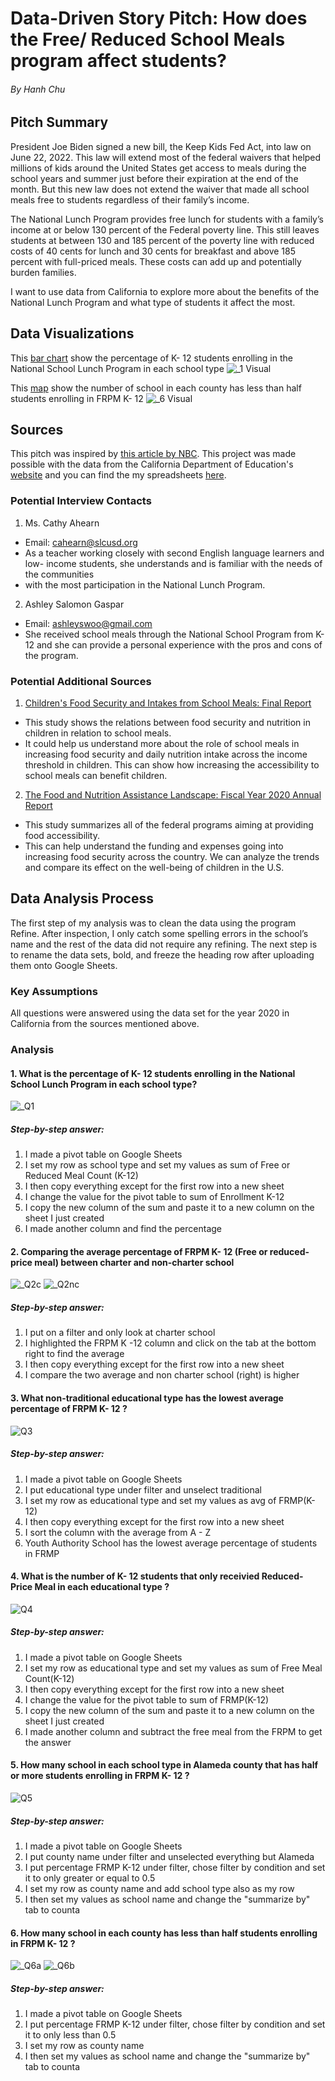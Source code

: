 # Data-Driven Story Pitch: How does the Free/ Reduced School Meals program affect students?
###### By Hanh Chu
## Pitch Summary 

President Joe Biden signed a new bill, the Keep Kids Fed Act, into law on June 22, 2022. This law will extend most of the federal waivers that helped millions of kids around the United States get access to meals during the school years and summer just before their expiration at the end of the month. But this new law does not extend the waiver that made all school meals free to students regardless of their family’s income. 

The National Lunch Program provides free lunch for students with a family’s income at or below 130 percent of the Federal poverty line. This still leaves students at between 130 and 185 percent of the poverty line with reduced costs of 40 cents for lunch and 30 cents for breakfast and above 185 percent with full-priced meals. These costs can add up and potentially burden families. 

I want to use data from California to explore more about the benefits of the National Lunch Program and what type of students it affect the most. 


## Data Visualizations 
This [bar chart](https://www.datawrapper.de/_/SgTbY/) show the percentage of K- 12 students enrolling in the National School Lunch Program in each school type
![_1 Visual](https://user-images.githubusercontent.com/109722062/183426806-802f3352-1087-4ffd-8755-e56eb26b1f2f.png)

This [map](https://www.datawrapper.de/_/QjZZt/) show the number of school in each county has less than half students enrolling in FRPM K- 12
![_6 Visual](https://user-images.githubusercontent.com/109722062/183443474-2e7b9416-b097-44b1-9863-59385c5571e8.png)

## Sources

This pitch was inspired by [this article by NBC](https://www.nbcnews.com/news/us-news/free-school-lunches-are-ending-house-passes-deal-summer-meals-child-nu-rcna34745). This project was made possible with the data from the California Department of Education's [website](https://www.cde.ca.gov/ds/sh/cw/) and you can find the my spreadsheets [here](https://docs.google.com/spreadsheets/d/1TmgSBt7lYTcBlwzz_vMqE01Xg3-0yorGSs7pwhPAR14/edit?usp=sharing).    

### Potential Interview Contacts
1. Ms. Cathy Ahearn 
- Email: cahearn@slcusd.org
- As a teacher working closely with second English language learners and low- income students, she understands and is familiar with the needs of the communities
- with the most participation in the National Lunch Program.

2. Ashley Salomon Gaspar
- Email: ashleyswoo@gmail.com
- She received school meals through the National School Program from K-12 and she can provide a personal experience with the pros and cons of the program. 

### Potential Additional Sources
1. [Children's Food Security and Intakes from School Meals: Final Report](https://www.ers.usda.gov/webdocs/publications/84357/ccr-61.pdf?v=4652.4)
- This study shows the relations between food security and nutrition in children in relation to school meals. 
- It could help us understand more about the role of school meals in increasing food security and daily nutrition intake across the income threshold in children. This can show how increasing the accessibility to school meals can benefit children. 

2. [The Food and Nutrition Assistance Landscape: Fiscal Year 2020 Annual Report](https://www.ers.usda.gov/webdocs/publications/101909/eib-227.pdf?v=7735.7)
- This study summarizes all of the federal programs aiming at providing food accessibility. 
- This can help understand the funding and expenses going into increasing food security across the country. We can analyze the trends and compare its effect on the well-being of children in the U.S.


## Data Analysis Process
The first step of my analysis was to clean the data using the program Refine. After inspection, I only catch some spelling errors in the school’s name and the rest of the data did not require any refining. 
The next step is to rename the data sets, bold, and freeze the heading row after uploading them onto Google Sheets. 

### Key Assumptions 
All questions were answered using the data set for the year 2020 in California from the sources mentioned above. 

### Analysis 
#### 1. What is the percentage of K- 12 students enrolling in the National School Lunch Program in each school type?

![_Q1](https://user-images.githubusercontent.com/109722062/183425284-e9eda23d-bd59-486d-a022-6af74ae642bb.png)

##### Step-by-step answer:
1. I made a pivot table on Google Sheets
1. I set my row as school type and set my values as sum of Free or Reduced Meal Count (K-12)
1. I then copy everything except for the first row into a new sheet
1. I change the value for the pivot table to sum of Enrollment K-12
1. I copy the new column of the sum and paste it to a new column on the sheet I just created
1. I made another column and find the percentage

#### 2. Comparing the average percentage of FRPM K- 12 (Free or reduced-price meal) between charter and non-charter school
![_Q2c](https://user-images.githubusercontent.com/109722062/183422874-7b1bf961-4b5f-4ea1-86e0-751548fa6598.png)
![_Q2nc](https://user-images.githubusercontent.com/109722062/183423472-c1e06ac1-a120-4732-8500-d30086434e9b.png)
##### Step-by-step answer:
1. I put on a filter and only look at charter school
1. I highlighted the FRPM K -12 column and click on the tab at the bottom right to find the average
1. I then copy everything except for the first row into a new sheet
1. I compare the two average and non charter school (right) is higher 

#### 3. What non-traditional educational type has the lowest average percentage of FRPM K- 12 ?
![Q3](https://user-images.githubusercontent.com/109722062/183447209-144ace21-91d3-4f18-8264-235630089d31.png)
##### Step-by-step answer:
1. I made a pivot table on Google Sheets
1. I put educational type under filter and unselect traditional
1. I set my row as educational type and set my values as avg of FRMP(K-12)
1. I then copy everything except for the first row into a new sheet
1. I sort the column with the average from A - Z
1. Youth Authority School has the lowest average percentage of students in FRMP

#### 4. What is the number of K- 12 students that only receivied Reduced- Price Meal in each educational type ?
![Q4](https://user-images.githubusercontent.com/109722062/183432891-1aa0a2a5-d290-4eb1-804b-0a37e8fa5bf1.png)
##### Step-by-step answer:
1. I made a pivot table on Google Sheets
1. I set my row as educational type and set my values as sum of Free Meal Count(K-12)
1. I then copy everything except for the first row into a new sheet
1. I change the value for the pivot table to sum of FRMP(K-12)
1. I copy the new column of the sum and paste it to a new column on the sheet I just created
1. I made another column and subtract the free meal from the FRPM to get the answer

#### 5. How many school in each school type in Alameda county that has half or more students enrolling in FRPM K- 12 ?
![Q5](https://user-images.githubusercontent.com/109722062/183438219-ac44894b-88b0-4318-bcc7-61b663bd9526.png)
##### Step-by-step answer:
1. I made a pivot table on Google Sheets
1. I put county name under filter and unselected everything but Alameda 
2. I put percentage FRMP K-12 under filter, chose filter by condition and set it to only greater or equal to 0.5
3. I set my row as county name and add school type also as my row 
4. I then set my values as school name and change the "summarize by" tab to counta 

#### 6. How many school in each county has less than half students enrolling in FRPM K- 12 ?
![_Q6a](https://user-images.githubusercontent.com/109722062/183441919-0ea3a536-6619-4b85-a452-a17910630544.png) 
![_Q6b](https://user-images.githubusercontent.com/109722062/183442298-f947fa72-7ae3-46b7-9c9c-9739b399d3b7.png)
##### Step-by-step answer:
1. I made a pivot table on Google Sheets
2. I put percentage FRMP K-12 under filter, chose filter by condition and set it to only less than 0.5
3. I set my row as county name
4. I then set my values as school name and change the "summarize by" tab to counta 


